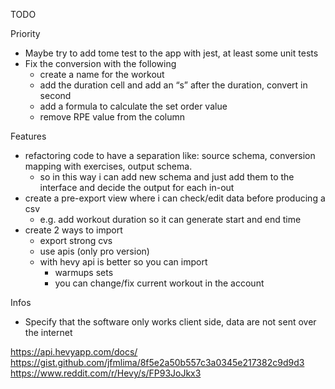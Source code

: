TODO

Priority
- Maybe try to add tome test to the app with jest, at least some unit tests
- Fix the conversion with the following
  - create a name for the workout
  - add the duration cell and add an “s” after the duration, convert in second
  - add a formula to calculate the set order value 
  - remove RPE value from the column

Features
- refactoring code to have a separation like: source schema, conversion mapping with exercises, output schema.
  - so in this way i can add new schema and just add them to the interface and decide the output for each in-out
- create a pre-export view where i can check/edit data before producing a csv
    - e.g. add workout duration so it can generate start and end time
- create 2 ways to import
  - export strong cvs
  - use apis (only pro version)
  - with hevy api is better so you can import 
    - warmups sets
    - you can change/fix current workout in the account

Infos
- Specify that the software only works client side, data are not sent over the internet

https://api.hevyapp.com/docs/
https://gist.github.com/jfmlima/8f5e2a50b557c3a0345e217382c9d9d3
https://www.reddit.com/r/Hevy/s/FP93JoJkx3